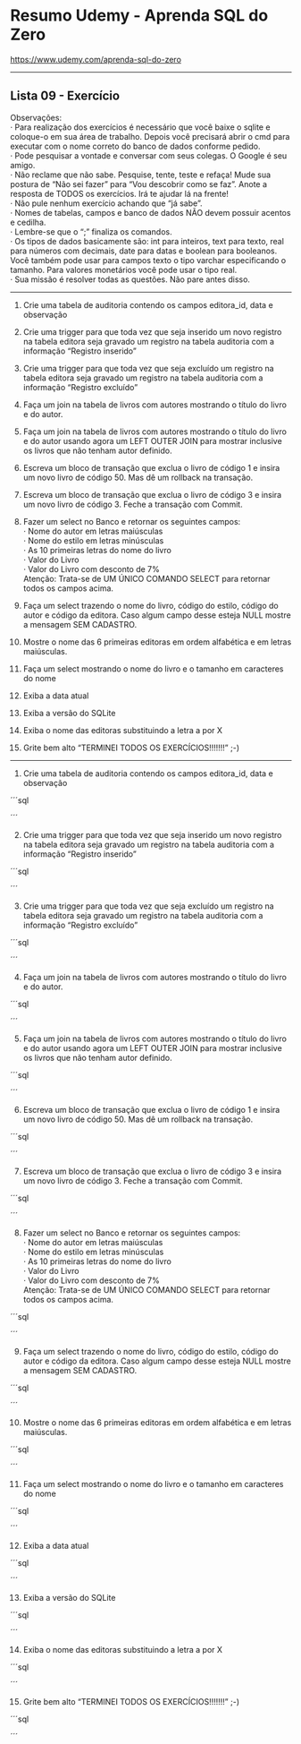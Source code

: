 # Resumo Udemy - Aprenda SQL do Zero

https://www.udemy.com/aprenda-sql-do-zero

---

## Lista 09 - Exercício

Observações:  
· Para realização dos exercícios é necessário que você baixe o sqlite e coloque-o em sua área de trabalho. Depois você precisará abrir o cmd para executar com o nome correto do banco de dados conforme pedido.  
· Pode pesquisar a vontade e conversar com seus colegas. O Google é seu amigo.  
· Não reclame que não sabe. Pesquise, tente, teste e refaça! Mude sua postura de “Não sei fazer” para “Vou descobrir como se faz”. Anote a resposta de TODOS os exercícios. Irá te ajudar lá na frente!  
· Não pule nenhum exercício achando que “já sabe”.  
· Nomes de tabelas, campos e banco de dados NÃO devem possuir acentos e cedilha.  
· Lembre-se que o “;” finaliza os comandos.  
· Os tipos de dados basicamente são: int para inteiros, text para texto, real para números com decimais, date para datas e boolean para booleanos. Você também pode usar para campos texto o tipo varchar especificando o tamanho. Para valores monetários você pode usar o tipo real.  
· Sua missão é resolver todas as questões. Não pare antes disso.  

---

1) Crie uma tabela de auditoria contendo os campos editora_id, data e observação  
2) Crie uma trigger para que toda vez que seja inserido um novo registro na tabela editora seja gravado um registro na tabela auditoria com a informação “Registro inserido”  
3) Crie uma trigger para que toda vez que seja excluído um registro na tabela editora seja gravado um registro na tabela auditoria com a informação “Registro excluído”  
4) Faça um join na tabela de livros com autores mostrando o título do livro e do autor.  
5) Faça um join na tabela de livros com autores mostrando o título do livro e do autor usando agora um LEFT OUTER JOIN para mostrar inclusive os livros que não tenham autor definido.  
6) Escreva um bloco de transação que exclua o livro de código 1 e insira um novo livro de código 50. Mas dê um rollback na transação.  
7) Escreva um bloco de transação que exclua o livro de código 3 e insira um novo livro de código 3. Feche a transação com Commit.  
8) Fazer um select no Banco e retornar os seguintes campos:  
· Nome do autor em letras maiúsculas  
· Nome do estilo em letras minúsculas  
· As 10 primeiras letras do nome do livro  
· Valor do Livro  
· Valor do Livro com desconto de 7%  
Atenção: Trata-se de UM ÚNICO COMANDO SELECT para retornar todos os campos acima.  

9) Faça um select trazendo o nome do livro, código do estilo, código do autor e código da editora. Caso algum campo desse esteja NULL mostre a mensagem SEM CADASTRO.  
10) Mostre o nome das 6 primeiras editoras em ordem alfabética e em letras maiúsculas.  
11) Faça um select mostrando o nome do livro e o tamanho em caracteres do nome  
12) Exiba a data atual  
13) Exiba a versão do SQLite  
14) Exiba o nome das editoras substituindo a letra a por X  
15) Grite bem alto “TERMINEI TODOS OS EXERCÍCIOS!!!!!!!” ;-)  

---

1) Crie uma tabela de auditoria contendo os campos editora_id, data e observação  

´´´sql

´´´

2) Crie uma trigger para que toda vez que seja inserido um novo registro na tabela editora seja gravado um registro na tabela auditoria com a informação “Registro inserido”  

´´´sql

´´´

3) Crie uma trigger para que toda vez que seja excluído um registro na tabela editora seja gravado um registro na tabela auditoria com a informação “Registro excluído”  

´´´sql

´´´

4) Faça um join na tabela de livros com autores mostrando o título do livro e do autor.  

´´´sql

´´´

5) Faça um join na tabela de livros com autores mostrando o título do livro e do autor usando agora um LEFT OUTER JOIN para mostrar inclusive os livros que não tenham autor definido.  

´´´sql

´´´

6) Escreva um bloco de transação que exclua o livro de código 1 e insira um novo livro de código 50. Mas dê um rollback na transação.  

´´´sql

´´´

7) Escreva um bloco de transação que exclua o livro de código 3 e insira um novo livro de código 3. Feche a transação com Commit.  

´´´sql

´´´

8) Fazer um select no Banco e retornar os seguintes campos:  
· Nome do autor em letras maiúsculas  
· Nome do estilo em letras minúsculas  
· As 10 primeiras letras do nome do livro  
· Valor do Livro  
· Valor do Livro com desconto de 7%  
Atenção: Trata-se de UM ÚNICO COMANDO SELECT para retornar todos os campos acima.  

´´´sql

´´´

9) Faça um select trazendo o nome do livro, código do estilo, código do autor e código da editora. Caso algum campo desse esteja NULL mostre a mensagem SEM CADASTRO.  

´´´sql

´´´

10) Mostre o nome das 6 primeiras editoras em ordem alfabética e em letras maiúsculas.  

´´´sql

´´´

11) Faça um select mostrando o nome do livro e o tamanho em caracteres do nome  

´´´sql

´´´

12) Exiba a data atual  

´´´sql

´´´

13) Exiba a versão do SQLite  

´´´sql

´´´

14) Exiba o nome das editoras substituindo a letra a por X  

´´´sql

´´´

15) Grite bem alto “TERMINEI TODOS OS EXERCÍCIOS!!!!!!!” ;-)  


´´´sql

´´´
